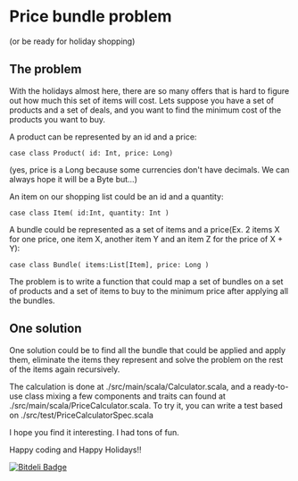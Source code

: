 # Price bundle problem
(or be ready for holiday shopping)

## The problem

With the holidays almost here, there are so many offers that is hard to figure out how much this set of items will cost.
Lets suppose you have a set of products and a set of deals, and you want to find the minimum cost of the products you want to buy.

A product can be represented by an id and a price:
```
case class Product( id: Int, price: Long)
```

(yes, price is a Long because some currencies don't have decimals. We can always hope it will be a Byte but...)

An item on our shopping list could be an id and a quantity:
```
case class Item( id:Int, quantity: Int )
```

A bundle could be represented as a set of items and a price(Ex. 2 items X for one price, one item X, another item Y and an item Z for the price of X + Y):
```
case class Bundle( items:List[Item], price: Long )
```

The problem is to write a function that could map a set of bundles on a set of products and a set of items to buy to the minimum price after applying all the bundles.

## One solution

One solution could be to find all the bundle that could be applied and apply them, eliminate the items they represent
and solve the problem on the rest of the items again recursively.

The calculation is done at ./src/main/scala/Calculator.scala, and a ready-to-use class mixing a few components and traits can
found at ./src/main/scala/PriceCalculator.scala.
To try it, you can write a test based on ./src/test/PriceCalculatorSpec.scala

I hope you find it interesting. I had tons of fun.


Happy coding and Happy Holidays!!




[![Bitdeli Badge](https://d2weczhvl823v0.cloudfront.net/darienmt/price-bundle/trend.png)](https://bitdeli.com/free "Bitdeli Badge")

